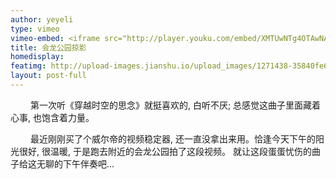 ```yaml
---
author: yeyeli
type: vimeo
vimeo-embed: <iframe src="http://player.youku.com/embed/XMTUwNTg4OTAwNA==" webkitallowfullscreen mozallowfullscreen allowfullscreen></iframe>
title: 会龙公园掠影
homedisplay:
featimg: http://upload-images.jianshu.io/upload_images/1271438-35840fe6a0be9ad6.jpg?imageMogr2/auto-orient/strip%7CimageView2/2/w/1240
layout: post-full
---
```


&emsp;&emsp; 第一次听《穿越时空的思念》就挺喜欢的, 白听不厌; 总感觉这曲子里面藏着心事, 也饱含着力量。

&emsp;&emsp; 最近刚刚买了个威尔帝的视频稳定器, 还一直没拿出来用。恰逢今天下午的阳光很好, 很温暖, 于是跑去附近的会龙公园拍了这段视频。
就让这段蛋蛋忧伤的曲子给这无聊的下午伴奏吧...